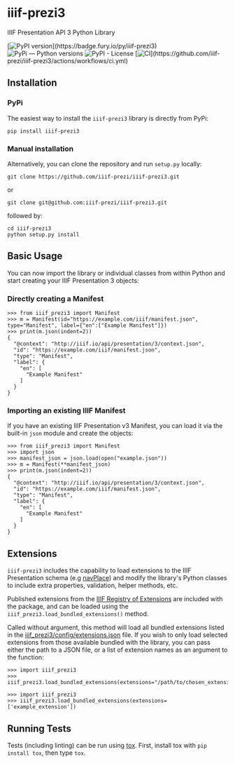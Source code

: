 # iiif-prezi3
IIIF Presentation API 3 Python Library

[![PyPI version](https://badge.fury.io/py/iiif-prezi3.svg?)](https://badge.fury.io/py/iiif-prezi3)
![PyPi — Python versions](https://img.shields.io/pypi/pyversions/iiif-prezi3?)
![PyPI - License](https://img.shields.io/pypi/l/iiif-prezi3?)
[![CI](https://github.com/iiif-prezi/iiif-prezi3/actions/workflows/ci.yml/badge.svg?)](https://github.com/iiif-prezi/iiif-prezi3/actions/workflows/ci.yml)

## Installation
### PyPi
The easiest way to install the `iiif-prezi3` library is directly from PyPi:

```
pip install iiif-prezi3
```
### Manual installation
Alternatively, you can clone the repository and run `setup.py` locally:
```
git clone https://github.com/iiif-prezi/iiif-prezi3.git
```
or
```
git clone git@github.com:iiif-prezi/iiif-prezi3.git
```
followed by:
```
cd iiif-prezi3
python setup.py install
```

## Basic Usage
You can now import the library or individual classes from within Python and start creating your IIIF Presentation 3 objects:

### Directly creating a Manifest
```
>>> from iiif_prezi3 import Manifest
>>> m = Manifest(id="https://example.com/iiif/manifest.json", type="Manifest", label={"en":["Example Manifest"]})
>>> print(m.json(indent=2))
{
  "@context": "http://iiif.io/api/presentation/3/context.json",
  "id": "https://example.com/iiif/manifest.json",
  "type": "Manifest",
  "label": {
    "en": [
      "Example Manifest"
    ]
  }
}
```
### Importing an existing IIIF Manifest
If you have an existing IIIF Presentation v3 Manifest, you can load it via the built-in `json` module and create the objects:
```
>>> from iiif_prezi3 import Manifest
>>> import json
>>> manifest_json = json.load(open("example.json"))
>>> m = Manifest(**manifest_json)
>>> print(m.json(indent=2))
{
  "@context": "http://iiif.io/api/presentation/3/context.json",
  "id": "https://example.com/iiif/manifest.json",
  "type": "Manifest",
  "label": {
    "en": [
      "Example Manifest"
    ]
  }
}
```

## Extensions
`iiif-prezi3` includes the capability to load extensions to the IIIF Presentation schema (e.g [navPlace](https://iiif.io/api/extension/navplace/)) and modify the library's Python classes to include extra properties, validation, helper methods, etc.

Published extensions from the [IIIF Registry of Extensions](https://iiif.io/api/extension/) are included with the package, and can be loaded using the `iiif_prezi3.load_bundled_extensions()` method.

Called without argument, this method will load all bundled extensions listed in the  [iiif_prezi3/config/extensions.json](https://github.com/iiif-prezi/iiif-prezi3/blob/main/iiif_prezi3/config/extensions.json) file. If you wish to only load selected extensions from those available bundled with the library, you can pass either the path to a JSON file, or a list of extension names as an argument to the function:
```
>>> import iiif_prezi3
>>> iiif_prezi3.load_bundled_extensions(extensions="/path/to/chosen_extensions.json")
```
```
>>> import iiif_prezi3
>>> iiif_prezi3.load_bundled_extensions(extensions=['example_extension'])
```

## Running Tests
Tests (including linting) can be run using [tox](https://tox.wiki/en/latest/). First, install tox with `pip install tox`, then type `tox`.
